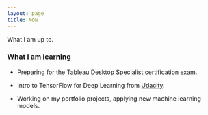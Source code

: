 ```yaml
---
layout: page
title: Now
---
```



What I am up to.

### What I am learning

* Preparing for the Tableau Desktop Specialist certification exam.

* Intro to TensorFlow for Deep Learning from [Udacity](https://www.udacity.com/course/intro-to-tensorflow-for-deep-learning--ud187).

* Working on my portfolio projects, applying new machine learning models.
